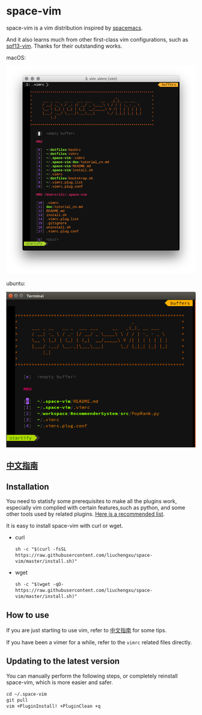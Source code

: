 # space-vim

space-vim is a vim distribution inspired by [spacemacs](https://github.com/syl20bnr/spacemacs).

And it also learns much from other first-class vim configurations, such as [spf13-vim](https://github.com/spf13/spf13-vim).
Thanks for their outstanding works.

macOS:

![screenshot](doc/img/screenshot.png)

ubuntu:

![ubuntu](doc/img/ubuntu.png)

## [中文指南](doc/tutorial_cn.md)

## Installation

You need to statisfy some prerequisites to make all the plugins work, especially vim complied with certain features,such as python, and some other tools used by related plugins. [Here is a recommended list](doc/tutorial_cn.md#prerequisites).

It is easy to install space-vim with curl or wget.

- curl

  ```
  sh -c "$(curl -fsSL https://raw.githubusercontent.com/liuchengxu/space-vim/master/install.sh)"
  ```

- wget

  ```
  sh -c "$(wget -qO- https://raw.githubusercontent.com/liuchengxu/space-vim/master/install.sh)"
  ```

## How to use

If you are just starting to use vim, refer to [中文指南](doc/tutorial_cn.md) for some tips.

If you have been a vimer for a while, refer to the `vimrc` related files directly.

## Updating to the latest version

You can manually perform the following steps, or completely reinstall space-vim, which is more easier and safer.

```
cd ~/.space-vim
git pull
vim +PluginInstall! +PluginClean +q
```
